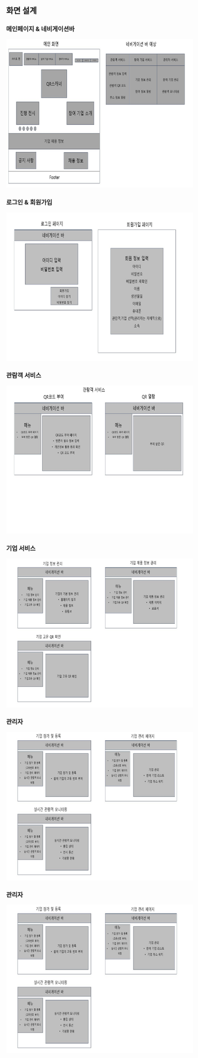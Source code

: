 ## 화면 설계

### 메인페이지 & 네비게이션바
<img src="../img/view_1.jpg" height="400" width="600">

### 로그인 & 회원가입
<img src="../img/view_2.jpg" height="400" width="600">

### 관람객 서비스
<img src="../img/view_3.jpg" height="400" width="600">

### 기업 서비스
<img src="../img/view_4.jpg" height="400" width="600">

### 관리자
<img src="../img/view_5.jpg" height="400" width="600">

### 관리자
<img src="../img/view_5.jpg" height="400" width="600">